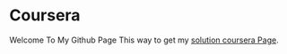 # Coursera
Welcome To My Github Page
This way to get my [solution coursera Page](https://ikhodabande.github.io/Coursera/Solutions/module2-solution/code.html).
